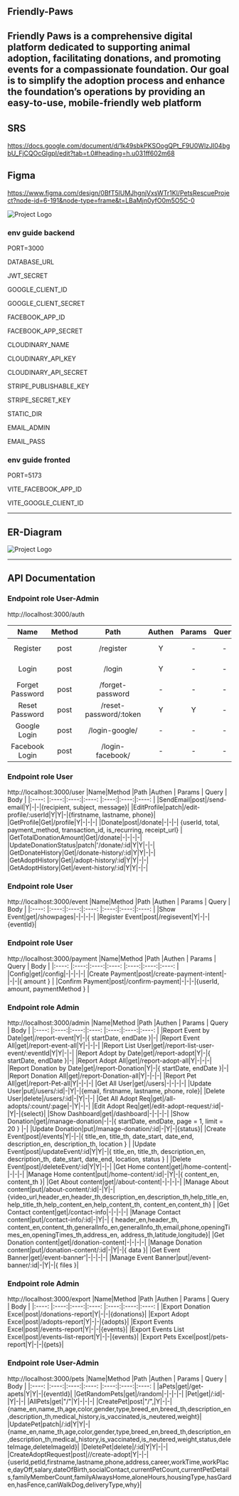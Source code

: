 ## Friendly-Paws

Friendly Paws is a comprehensive digital platform dedicated to supporting animal adoption, facilitating donations, and promoting events for a compassionate foundation. Our goal is to simplify the adoption process and enhance the foundation’s operations by providing an easy-to-use, mobile-friendly web platform
---
###### 

## SRS

https://docs.google.com/document/d/1k49sbkPKSOogQPt_F9U0WlzJI04bgbU_FjCQOcGlgpI/edit?tab=t.0#heading=h.u031ff602m68

## Figma
https://www.figma.com/design/0BfT5lUMJhgnjVxsWTr1Kl/PetsRescueProject?node-id=6-191&node-type=frame&t=LBaMjn0yfO0m5O5C-0

![Project Logo](./src/image/Screenshot%202024-11-14%20165837.png) 

### env guide backend
PORT=3000

DATABASE_URL

JWT_SECRET

GOOGLE_CLIENT_ID

GOOGLE_CLIENT_SECRET

FACEBOOK_APP_ID

FACEBOOK_APP_SECRET

CLOUDINARY_NAME

CLOUDINARY_API_KEY

CLOUDINARY_API_SECRET

STRIPE_PUBLISHABLE_KEY

STRIPE_SECRET_KEY

STATIC_DIR

EMAIL_ADMIN

EMAIL_PASS

### env guide fronted

PORT=5173

VITE_FACEBOOK_APP_ID

VITE_GOOGLE_CLIENT_ID

---
## ER-Diagram
![Project Logo](./src/image/prisma-editor%20(2).png) 

---
## API Documentation
### Endpoint role User-Admin 
http://localhost:3000/auth

|  Name  |Method |Path |Authen | Params | Query | Body |
|:----: |:----:|:----:|:----:  |:----:|:----:|:----: |
|Register|post|/register|Y|-|-|{email,password ,confirmPassword}|
|Login|post|/login|Y|-|-|{ email, password }|
|Forget Password|post|/forget-password|-|-|-|{ email }|
|Reset Password|post|/reset-password/:token|Y|Y|-|{ password }|
|Google Login|post|/login-google/|-|-|-|{ token }|
|Facebook Login|post|/login-facebook/|-|-|-|{ tokenFacebook, facebookId }|


### Endpoint role User
http://localhost:3000/user
|Name|Method |Path |Authen | Params | Query | Body |
|:----: |:----:|:----:|:----:  |:----:|:----:|:----: |
|SendEmail|post|/send-email|Y|-|-|{recipient, subject, message}|
|EditProfile|patch|/edit-profile/:userId|Y|Y|-|{firstname, lastname, phone}|
|GetProfile|Get|/profile|Y|-|-|-|
|Donate|post|/donate|-|-|-| {userId, total, payment_method, transaction_id, is_recurring, receipt_url} |
|GetTotalDonationAmount|Get|/donate|-|-|-|-|
|UpdateDonationStatus|patch|'/donate/:id|Y|Y|-|-|
|GetDonateHistory|Get|/donate-history/:id|Y|Y|-|-|
|GetAdoptHistory|Get|/adopt-history/:id|Y|Y|-|-|
|GetAdoptHistory|Get|/event-history/:id|Y|Y|-|-|


<!-- 
### Endpoint role User
http://localhost:3000/user
|Name|Method |Path |Authen | Params | Query | Body |
|:----: |:----:|:----:|:----:  |:----:|:----:|:----: |
|Send Email|post|/send-email|Y|-|-|{ recipient, subject, message }|
|Get Profile|get|/profile|Y|-|-|-|
|Edit Profile|patch|/edit-profile/:userId|Y|Y|-| { firstname, lastname, phone, email }|
|Donate|post|/donate|-|Y|-| { firstname, lastname, phone, email }| -->

### Endpoint role User
http://localhost:3000/event
|Name|Method |Path |Authen | Params | Query | Body |
|:----: |:----:|:----:|:----:  |:----:|:----:|:----: |
|Show Event|get|/showpages|-|-|-|-|
|Register Event|post|/regisevent|Y|-|-|{eventId}|

### Endpoint role User
http://localhost:3000/payment
|Name|Method |Path |Authen | Params | Query | Body |
|:----: |:----:|:----:|:----:  |:----:|:----:|:----: |
|Config|get|/config|-|-|-|-|
|Create Payment|post|/create-payment-intent|-|-|-|{ amount } |
|Confirm Payment|post|/confirm-payment|-|-|-|{userId, amount, paymentMethod  } |

### Endpoint role Admin
http://localhost:3000/admin
|Name|Method |Path |Authen | Params | Query | Body |
|:----: |:----:|:----:|:----:  |:----:|:----:|:----: |
|Report Event by Date|get|/report-event|Y|-|{ startDate, endDate }|-|
|Report Event All|get|/report-event-all|Y|-|-|-|
|Report List User|get|/report-list-user-event/:eventId|Y|Y|-|-|
|Report Adopt by Date|get|/report-adopt|Y|-|{ startDate, endDate }|-|
|Report Adopt All|get|/report-adopt-all|Y|-|-|-|
|Report Donation by Date|get|/report-Donation|Y|-|{ startDate, endDate }|-|
|Report Donation All|get|/report-Donation-all|Y|-|-|-|
|Report Pet All|get|/report-Pet-all|Y|-|-|-|
|Get All User|get|/users|-|-|-|-|
|Update User|put|/users/:id|-|Y|-|{email, firstname, lastname, phone, role}|
|Delete User|delete|/users/:id|-|Y|-|-|
|Get All Adopt Req|get|/all-adopts/:count/:page|-|Y|-|-|
|Edit Adopt Req|get|/edit-adopt-request/:id|-|Y|-|{select}|
|Show Dashboard|get|/dashboard|-|-|-|-|
|Show Donation|get|/manage-donation|-|-|{ startDate, endDate, page = 1, limit = 20 } |-|
|Update Donation|put|/manage-donation/:id|-|Y|-|{status}|
|Create Event|post|/events|Y|-|-|{ title_en, title_th, date_start, date_end, description_en, description_th, location } |
|Update Event|post|/updateEvent/:id|Y|Y|-|{ title_en, title_th, description_en, description_th, date_start, date_end, location, status }  |
|Delete Event|post|/deleteEvent/:id|Y|Y|-|-|
|Get Home content|get|/home-content|-|-|-|-|
|Manage Home content|put|/home-content/:id|-|Y|-|{ content_en, content_th }|
|Get About content|get|/about-content|-|-|-|-|
|Manage About content|put|/about-content/:id|-|Y|-|{video_url,header_en,header_th,description_en,description_th,help_title_en, help_title_th,help_content_en,help_content_th, content_en,content_th} |
|Get Contact content|get|/contact-info|-|-|-|-|
|Manage Contact content|put|/contact-info/:id|-|Y|-| { header_en,header_th, content_en,content_th,generalInfo_en,generalInfo_th,email,phone,openingTimes_en,openingTimes_th,address_en, address_th,latitude,longitude}|
|Get Donation content|get|/donation-content|-|-|-|-|
|Manage Donation content|put|/donation-content/:id|-|Y|-|{ data }|
|Get Event Banner|get|/event-banner'|-|-|-|-|
|Manage Event Banner|put|/event-banner/:id|-|Y|-|{ files }|

### Endpoint role Admin
http://localhost:3000/export
|Name|Method |Path |Authen | Params | Query | Body |
|:----: |:----:|:----:|:----:  |:----:|:----:|:----: |
|Export Donation Excel|post|/donations-report|Y|-|-|{donations}|
|Export Adopt Excel|post|/adopts-report|Y|-|-|{adopts}|
|Export Events Excel|post|/events-report|Y|-|-|{events}|
|Export Events List Excel|post|/events-list-report|Y|-|-|{events}|
|Export Pets Excel|post|/pets-report|Y|-|-|{pets}|
### Endpoint role User-Admin 
http://localhost:3000/pets
|Name|Method |Path |Authen | Params | Query | Body |
|:----: |:----:|:----:|:----:  |:----:|:----:|:----: |
|aPets|get|/get-apets|Y|Y|-|{eventId}|
|GetRandomPets|get|/random|-|-|-|-|
|Pet|get|/:id|-|Y|-|-|
|AllPets|get|"/"|Y|-|-|-|
|CreatePet|post|"/",|Y|-|-|{name_en,name_th,age,color,gender,type,breed_en,breed_th,description_en,description_th,medical_history,is_vaccinated,is_neutered,weight}|
|UpdatePet|patch|/:id|Y|Y|-|{name_en,name_th,age,color,gender,type,breed_en,breed_th,description_en,description_th,medical_history,is_vaccinated,is_neutered,weight,status,deleteImage,deleteImageId}|
|DeletePet|delete|/:id|Y|Y|-|-|
|CreateAdoptRequest|post|//create-adopt|Y|-|-|{userId,petId,firstname,lastname,phone,address,career,workTime,workPlace,dayOff,salary,dateOfBirth,socialContact,currentPetCount,currentPetDetails,familyMemberCount,familyAlwaysHome,aloneHours,housingType,hasGarden,hasFence,canWalkDog,deliveryType,why}|










